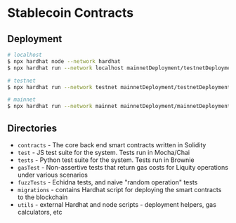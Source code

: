 # Stablecoin Contracts

## Deployment

```sh
# localhost
$ npx hardhat node --network hardhat
$ npx hardhat run --network localhost mainnetDeployment/testnetDeployment.js

# testnet
$ npx hardhat run --network testnet mainnetDeployment/testnetDeployment.js

# mainnet
$ npx hardhat run --network mainnet mainnetDeployment/mainnetDeployment.js
```

## Directories

- `contracts` - The core back end smart contracts written in Solidity
- `test` - JS test suite for the system. Tests run in Mocha/Chai
- `tests` - Python test suite for the system. Tests run in Brownie
- `gasTest` - Non-assertive tests that return gas costs for Liquity operations under various scenarios
- `fuzzTests` - Echidna tests, and naive "random operation" tests
- `migrations` - contains Hardhat script for deploying the smart contracts to the blockchain
- `utils` - external Hardhat and node scripts - deployment helpers, gas calculators, etc